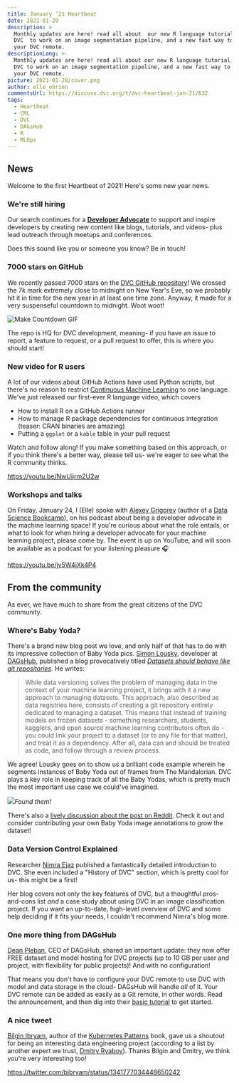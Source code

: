 ```yaml
---
title: January ’21 Heartbeat
date: 2021-01-20
description: >
  Monthly updates are here! read all about  our new R language tutorial, putting
  DVC  to work on an image segmentation pipeline, and a new fast way to setup
  your DVC remote.
descriptionLong: >
  Monthly updates are here! read all about our new R language tutorial, putting
  DVC to work on an image segmentation pipeline, and a new fast way to setup
  your DVC remote.
picture: 2021-01-20/cover.png
author: elle_obrien
commentsUrl: https://discuss.dvc.org/t/dvc-heartbeat-jan-21/632
tags:
  - Heartbeat
  - CML
  - DVC
  - DAGsHub
  - R
  - MLOps
---
```


## News

Welcome to the first Heartbeat of 2021! Here's some new year news.

### We're still hiring

Our search continues for a
[**Developer Advocate**](https://weworkremotely.com/remote-jobs/iterative-developer-advocate)
to support and inspire developers by creating new content like blogs, tutorials,
and videos- plus lead outreach through meetups and conferences.

Does this sound like you or someone you know? Be in touch!

### 7000 stars on GitHub

We recently passed 7000 stars on the
[DVC GitHub repository](https://github.com/iterative/dvc)! We crossed the 7k
mark extremely close to midnight on New Year's Eve, so we probably hit it in
time for the new year in at least one time zone. Anyway, it made for a very
suspenseful countdown to midnight. Woot woot!

![Make Countdown GIF](https://media.giphy.com/media/QAPFLCrpfalPi/giphy.gif)

The repo is HQ for DVC development, meaning- if you have an issue to report, a
feature to request, or a pull request to offer, this is where you should start!

### New video for R users

A lot of our videos about GitHub Actions have used Python scripts, but there's
no reason to restrict [Continuous Machine Learning](https://cml.dev) to one
language. We've just released our first-ever R language video, which covers

- How to install R on a GitHub Actions runner
- How to manage R package dependencies for continuous integration (teaser: CRAN
  binaries are amazing)
- Putting a `ggplot` or a `kable` table in your pull request

Watch and follow along! If you make something based on this approach, or if you
think there's a better way, please tell us- we're eager to see what the R
community thinks.

https://youtu.be/NwUijrm2U2w

### Workshops and talks

On Friday, January 24, I (Elle) spoke with
[Alexey Grigorev](https://twitter.com/Al_Grigor) (author of a
[Data Science Bookcamp](https://mlbookcamp.com/)), on his podcast about being a
developer advocate in the machine learning space! If you're curious about what
the role entails, or what to look for when hiring a developer advocate for your
machine learning project, please come by. The event is up on YouTube, and will
soon be available as a podcast for your listening pleasure 🎧

https://youtu.be/jv5W4jXk4P4

## From the community

As ever, we have much to share from the great citizens of the DVC community.

### Where's Baby Yoda?

There's a brand new blog post we love, and only half of that has to do with its
impressive collection of Baby Yoda pics.
[Simon Lousky](https://dagshub.com/blog/author/simon/), developer at
[DAGsHub](https://dagshub.com), published a blog provocatively titled
[_Datasets should behave like git repositories_](https://dagshub.com/blog/datasets-should-behave-like-git-repositories/).
He writes:

> While data versioning solves the problem of managing data in the context of
> your machine learning project, it brings with it a new approach to managing
> datasets. This approach, also described as data registries here, consists of
> creating a git repository entirely dedicated to managing a dataset. This means
> that instead of training models on frozen datasets - something researchers,
> students, kagglers, and open source machine learning contributors often do -
> you could link your project to a dataset (or to any file for that matter), and
> treat it as a dependency. After all, data can and should be treated as code,
> and follow through a review process.

We agree! Lousky goes on to show us a brilliant code example wherein he segments
instances of Baby Yoda out of frames from The Mandalorian. DVC plays a key role
in keeping track of all the Baby Yodas, which is pretty much the most important
use case we could've imagined.

![](../uploads/images/2021-01-20/bb_yoda.png)_Found them!_

There's also a
[lively discussion about the post on Reddit](https://www.reddit.com/r/MachineLearning/comments/l0l0oc/p_datasets_should_behave_like_git_repositories/).
Check it out and consider contributing your own Baby Yoda image annotations to
grow the dataset!

### Data Version Control Explained

Researcher [Nimra Ejaz](https://blog.crowdbotics.com/author/nimra/) published a
fantastically detailed introduction to DVC. She even included a "History of DVC"
section, which is pretty cool for us- this might be a first!

Her blog covers not only the key features of DVC, but a thoughtful pros-and-cons
list _and_ a case study about using DVC in an image classification project. If
you want an up-to-date, high-level overview of DVC and some help deciding if it
fits your needs, I couldn't recommend Nimra's blog more.

<external-link
href="https://blog.crowdbotics.com/data-version-control-explained/"
title="Data Version Control Explained"
description="Nimra Ejaz"
link="crowdbotics.com"
image="../uploads/images/2021-01-20/crowdbotics.png"/>

### One more thing from DAGsHub

[Dean Pleban](https://twitter.com/DeanPlbn), CEO of DAGsHub, shared an important
update: they now offer FREE dataset and model hosting for DVC projects (up to 10
GB per user and project, with flexibility for public projects)! And with no
configuration!

That means you don't have to configure your DVC remote to use DVC with model and
data storage in the cloud- DAGsHub will handle _all_ of it. Your DVC remote can
be added as easily as a Git remote, in other words. Read the announcement, and
then dig into their
[basic tutorial](https://dagshub.com/docs/experiment-tutorial/overview/) to get
started.

<external-link
href="https://dagshub.com/blog/dagshub-storage-zero-configuration-dataset-model-hosting/"
title="Free Dataset & Model Hosting with Zero Configuration – Launching DAGsHub Storage"
description="Dean Pleban"
link="dagshub.com"
image="../uploads/images/2021-01-20/dagshub.jpg"/>

### A nice tweet

[Bilgin Ibryam](https://twitter.com/bibryam), author of the
[Kubernetes Patterns](https://www.redhat.com/en/engage/kubernetes-containers-architecture-s-201910240918)
book, gave us a shoutout for being an interesting data engineering project
(according to a list by another expert we trust,
[Dmitry Ryabov](https://twitter.com/squarecog)). Thanks Bilgin and Dmitry, we
think you're very interesting too!

https://twitter.com/bibryam/status/1341777034448650242
